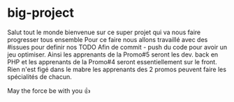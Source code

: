 # big-project
Salut tout le monde bienvenue sur ce super projet qui va nous faire progresser tous ensemble
Pour ce faire nous allons travaillé avec des #issues pour definir nos TODO
Afin de commit - push du code pour avoir un jeu optimiser.
Ainsi les apprenants de la Promo#5 seront les dev. back en PHP et les apprenants
de la Promo#4 seront essentiellement sur le front.
Rien n'est figé dans le mabre les apprenants des 2 promos peuvent faire les spécialités de chacun.

May the force be with you :+1:
